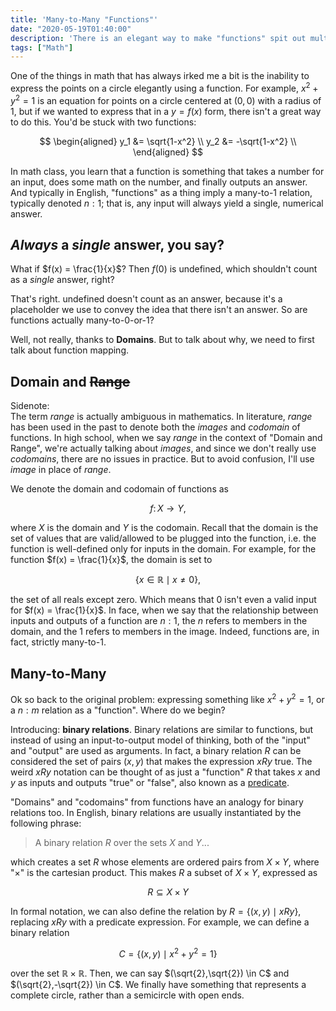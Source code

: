 ```yaml
---
title: 'Many-to-Many "Functions"'
date: "2020-05-19T01:40:00"
description: 'There is an elegant way to make "functions" spit out multiple answers.'
tags: ["Math"]
---
```


One of the things in math that has always irked me a bit is the inability to express the points on a circle elegantly using a function. For example, $x^2 + y^2 = 1$ is an equation for points on a circle centered at $(0,0)$ with a radius of $1$, but if we wanted to express that in a $y=f(x)$ form, there isn't a great way to do this. You'd be stuck with two functions:

$$
\begin{aligned}
y_1 &= \sqrt{1-x^2} \\
y_2 &= -\sqrt{1-x^2} \\
\end{aligned}
$$

In math class, you learn that a function is something that takes a number for an input, does some math on the number, and finally outputs an answer. And typically in English, "functions" as a thing imply a many-to-1 relation, typically denoted $n:1$; that is, any input will always yield a single, numerical answer.

## _Always_ a _single_ answer, you say?

What if $f(x) = \frac{1}{x}$? Then $f(0)$ is $\text{undefined}$, which shouldn't count as a _single_ answer, right?

That's right. $\text{undefined}$ doesn't count as an answer, because it's a placeholder we use to convey the idea that there isn't an answer. So are functions actually many-to-0-or-1?

Well, not really, thanks to **Domains**. But to talk about why, we need to first talk about function mapping.

## Domain and ~~Range~~

Sidenote: <br /> The term _range_ is actually ambiguous in mathematics. In literature, _range_ has been used in the past to denote both the _images_ and _codomain_ of functions. In high school, when we say _range_ in the context of "Domain and Range", we're actually talking about _images_, and since we don't really use _codomains_, there are no issues in practice. But to avoid confusion, I'll use _image_ in place of _range_.

We denote the domain and codomain of functions as

$$
f\colon X \rightarrow Y,
$$

where $X$ is the domain and $Y$ is the codomain. Recall that the domain is the set of values that are valid/allowed to be plugged into the function, i.e. the function is well-defined only for inputs in the domain. For example, for the function $f(x) = \frac{1}{x}$, the domain is set to

$$
\{x \in \mathbb{R} \mid x \neq 0\},
$$

the set of all reals except zero. Which means that $0$ isn't even a valid input for $f(x) = \frac{1}{x}$. In face, when we say that the relationship between inputs and outputs of a function are $n:1$, the $n$ refers to members in the domain, and the $1$ refers to members in the image. Indeed, functions are, in fact, strictly many-to-1.

## Many-to-Many

Ok so back to the original problem: expressing something like $x^2 + y^2 = 1$, or a $n:m$ relation as a "function". Where do we begin?

Introducing: **binary relations**. Binary relations are similar to functions, but instead of using an input-to-output model of thinking, both of the "input" and "output" are used as arguments. In fact, a binary relation $R$ can be considered the set of pairs $(x,y)$ that makes the expression $xRy$ true. The weird $xRy$ notation can be thought of as just a "function" $R$ that takes $x$ and $y$ as inputs and outputs "true" or "false", also known as a [predicate](<https://en.wikipedia.org/wiki/Predicate_(mathematical_logic)>).

"Domains" and "codomains" from functions have an analogy for binary relations too. In English, binary relations are usually instantiated by the following phrase:

> A binary relation $R$ over the sets $X$ and $Y$...

which creates a set $R$ whose elements are ordered pairs from $X \times Y$, where "$\times$" is the cartesian product. This makes $R$ a subset of $X \times Y$, expressed as

$$
R \subseteq X \times Y
$$

In formal notation, we can also define the relation by $R = \{(x,y) \mid xRy \}$, replacing $xRy$ with a predicate expression. For example, we can define a binary relation

$$
C = \{(x,y) \mid x^2 + y^2 = 1\}
$$

over the set $\mathbb{R} \times \mathbb{R}$. Then, we can say $(\sqrt{2},\sqrt{2}) \in C$ and $(\sqrt{2},-\sqrt{2}) \in C$. We finally have something that represents a complete circle, rather than a semicircle with open ends.
